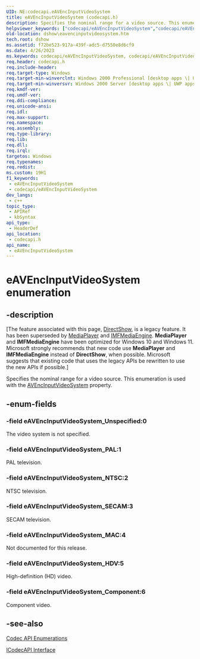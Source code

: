 ```yaml
---
UID: NE:codecapi.eAVEncInputVideoSystem
title: eAVEncInputVideoSystem (codecapi.h)
description: Specifies the nominal range for a video source. This enumeration is used with the AVEncInputVideoSystem property.
helpviewer_keywords: ["codecapi/eAVEncInputVideoSystem","codecapi/eAVEncInputVideoSystem_Component","codecapi/eAVEncInputVideoSystem_HDV","codecapi/eAVEncInputVideoSystem_MAC","codecapi/eAVEncInputVideoSystem_NTSC","codecapi/eAVEncInputVideoSystem_PAL","codecapi/eAVEncInputVideoSystem_SECAM","codecapi/eAVEncInputVideoSystem_Unspecified","dshow.eavencinputvideosystem","eAVEncInputVideoSystem","eAVEncInputVideoSystem enumeration [DirectShow]","eAVEncInputVideoSystemEnumeration","eAVEncInputVideoSystem_Component","eAVEncInputVideoSystem_HDV","eAVEncInputVideoSystem_MAC","eAVEncInputVideoSystem_NTSC","eAVEncInputVideoSystem_PAL","eAVEncInputVideoSystem_SECAM","eAVEncInputVideoSystem_Unspecified"]
old-location: dshow\eavencinputvideosystem.htm
tech.root: dshow
ms.assetid: f72be523-917a-439f-adc5-d7550e8d6cf9
ms.date: 4/26/2023
ms.keywords: codecapi/eAVEncInputVideoSystem, codecapi/eAVEncInputVideoSystem_Component, codecapi/eAVEncInputVideoSystem_HDV, codecapi/eAVEncInputVideoSystem_MAC, codecapi/eAVEncInputVideoSystem_NTSC, codecapi/eAVEncInputVideoSystem_PAL, codecapi/eAVEncInputVideoSystem_SECAM, codecapi/eAVEncInputVideoSystem_Unspecified, dshow.eavencinputvideosystem, eAVEncInputVideoSystem, eAVEncInputVideoSystem enumeration [DirectShow], eAVEncInputVideoSystemEnumeration, eAVEncInputVideoSystem_Component, eAVEncInputVideoSystem_HDV, eAVEncInputVideoSystem_MAC, eAVEncInputVideoSystem_NTSC, eAVEncInputVideoSystem_PAL, eAVEncInputVideoSystem_SECAM, eAVEncInputVideoSystem_Unspecified
req.header: codecapi.h
req.include-header: 
req.target-type: Windows
req.target-min-winverclnt: Windows 2000 Professional [desktop apps \| UWP apps]
req.target-min-winversvr: Windows 2000 Server [desktop apps \| UWP apps]
req.kmdf-ver: 
req.umdf-ver: 
req.ddi-compliance: 
req.unicode-ansi: 
req.idl: 
req.max-support: 
req.namespace: 
req.assembly: 
req.type-library: 
req.lib: 
req.dll: 
req.irql: 
targetos: Windows
req.typenames: 
req.redist: 
ms.custom: 19H1
f1_keywords:
 - eAVEncInputVideoSystem
 - codecapi/eAVEncInputVideoSystem
dev_langs:
 - c++
topic_type:
 - APIRef
 - kbSyntax
api_type:
 - HeaderDef
api_location:
 - codecapi.h
api_name:
 - eAVEncInputVideoSystem
---
```


# eAVEncInputVideoSystem enumeration


## -description

\[The feature associated with this page, [DirectShow](/windows/win32/directshow/directshow), is a legacy feature. It has been superseded by [MediaPlayer](/uwp/api/Windows.Media.Playback.MediaPlayer) and [IMFMediaEngine](/windows/win32/api/mfmediaengine/nn-mfmediaengine-imfmediaengine). **MediaPlayer** and **IMFMediaEngine** have been optimized for Windows 10 and Windows 11. Microsoft strongly recommends that new code use **MediaPlayer** and **IMFMediaEngine** instead of **DirectShow**, when possible. Microsoft suggests that existing code that uses the legacy APIs be rewritten to use the new APIs if possible.\]

Specifies the nominal range for a video source. This enumeration is used with the <a href="/windows/desktop/DirectShow/avencinputvideosystem-property">AVEncInputVideoSystem</a> property.

## -enum-fields

### -field eAVEncInputVideoSystem_Unspecified:0

The video system is not specified.

### -field eAVEncInputVideoSystem_PAL:1

PAL television.

### -field eAVEncInputVideoSystem_NTSC:2

NTSC television.

### -field eAVEncInputVideoSystem_SECAM:3

SECAM television.

### -field eAVEncInputVideoSystem_MAC:4

Not documented for this release.

### -field eAVEncInputVideoSystem_HDV:5

High-definition (HD) video.

### -field eAVEncInputVideoSystem_Component:6

Component video.

## -see-also

<a href="/windows/desktop/DirectShow/codec-api-enumerations">Codec API Enumerations</a>



<a href="/windows/desktop/api/strmif/nn-strmif-icodecapi">ICodecAPI Interface</a>

